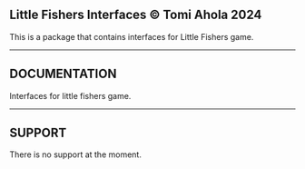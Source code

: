 Little Fishers Interfaces © Tomi Ahola 2024
---------------------------------
This is a package that contains interfaces for Little Fishers game.

---------------------------------
DOCUMENTATION
---------------------------------
Interfaces for little fishers game.

---------------------------------
SUPPORT
---------------------------------
There is no support at the moment.